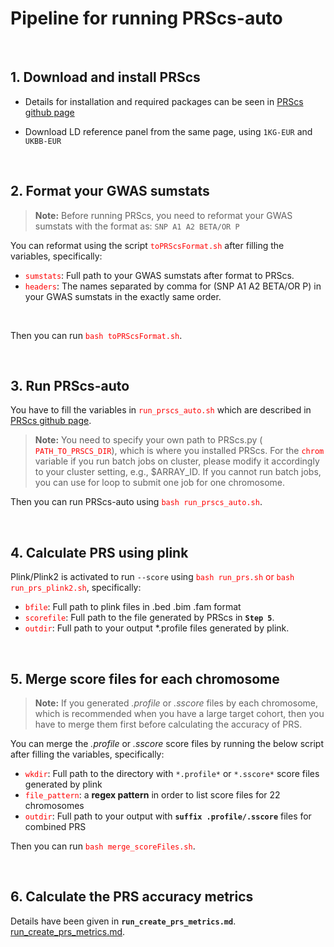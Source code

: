 # Pipeline for running PRScs-auto

<br>


## 1. Download and install PRScs

- Details for installation and required packages can be seen in [PRScs github page](https://github.com/getian107/PRScs)

- Download LD reference panel from the same page, using `1KG-EUR` and `UKBB-EUR`

<br>

## 2. Format your GWAS sumstats

> **Note:** Before running PRScs, you need to reformat your GWAS sumstats with the format as: `SNP A1 A2 BETA/OR P` 


You can reformat using the script <span style="color:red"> `toPRScsFormat.sh`</span> after filling the variables, specifically:
 
 - <span style="color:red"> `sumstats`</span>: Full path to your GWAS sumstats after format to PRScs.
 - <span style="color:red"> `headers`</span>: The names separated by comma for (SNP A1 A2 BETA/OR P) in your GWAS sumstats in the exactly same order.

<br>

Then you can run <span style="color:red"> `bash toPRScsFormat.sh`</span>.

<br>

## 3. Run PRScs-auto

You have to fill the variables in <span style="color:red"> `run_prscs_auto.sh`</span> which are described in [PRScs github page](https://github.com/getian107/PRScs).

> **Note:** You need to specify your own path to PRScs.py (<span style="color:red"> `PATH_TO_PRSCS_DIR`</span>), which is where you installed PRScs. For the <span style="color:red"> `chrom`</span> variable if you run batch jobs on cluster, please modify it accordingly to your cluster setting, e.g., $ARRAY_ID. If you cannot run batch jobs, you can use for loop to submit one job for one chromosome. 


Then you can run PRScs-auto using <span style="color:red"> `bash run_prscs_auto.sh`</span>. 

<br>

## 4. Calculate PRS using plink

Plink/Plink2 is activated to run `--score` using <span style="color:red"> `bash run_prs.sh` or `bash run_prs_plink2.sh`</span>, specifically:

 - <span style="color:red"> `bfile`</span>: Full path to plink files in .bed .bim .fam format
 - <span style="color:red"> `scorefile`</span>: Full path to the file generated by PRScs in **`Step 5`**.
 - <span style="color:red"> `outdir`</span>: Full path to your output *.profile files generated by plink.


<br>

## 5. Merge score files for each chromosome

> **Note:** If you generated *.profile* or *.sscore* files by each chromosome, which is recommended when you have a large target cohort, then you have to merge them first before calculating the accuracy of PRS.

You can merge the *.profile* or *.sscore* score files by running the below script after filling the variables, specifically:

 - <span style="color:red"> `wkdir`</span>: Full path to the directory with `*.profile*` or `*.sscore*` score files generated by plink
 - <span style="color:red"> `file_pattern`</span>: a **regex pattern** in order to list score files for 22 chromosomes
 - <span style="color:red"> `outdir`</span>: Full path to your output with **`suffix .profile/.sscore`** files for combined PRS

Then you can run <span style="color:red"> `bash merge_scoreFiles.sh`</span>.

<br>

## 6. Calculate the PRS accuracy metrics

Details have been given in **`run_create_prs_metrics.md`**.
[run_create_prs_metrics.md](run_create_prs_metrics.md#calculate-prs-accuracy-metrics).


<br>


<br>


